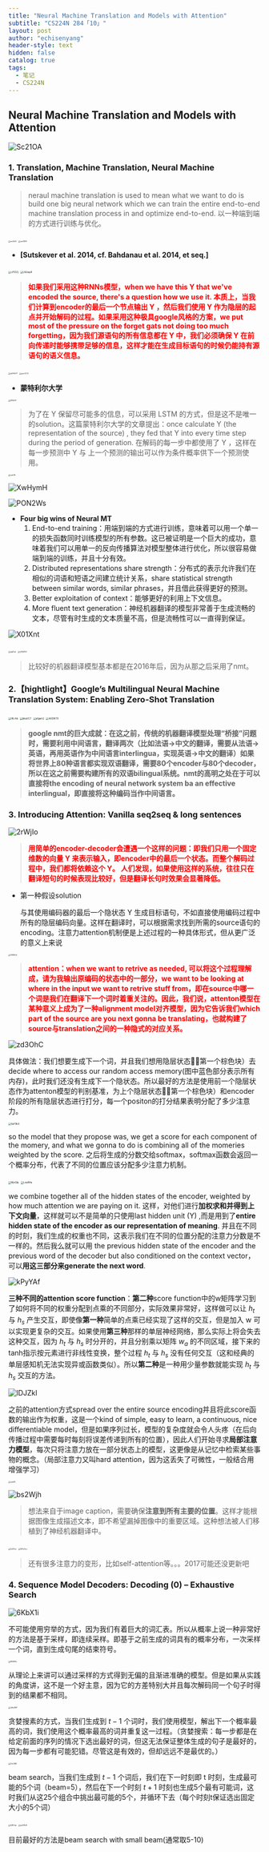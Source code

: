 ```yaml
---
title: "Neural Machine Translation and Models with Attention"
subtitle: "CS224N 284「10」"
layout: post
author: "echisenyang"
header-style: text
hidden: false
catalog: true
tags:
  - 笔记
  - CS224N
---
```




## Neural Machine Translation and Models with Attention

![Sc21OA](https://gitee.com/echisenyang/GiteeForUpicUse/raw/master/uPic/Sc21OA.png)

### 1. Translation, Machine Translation, Neural Machine Translation

> neraul machine translation is used to mean what we want to do is build one big neural network which we can train the entire end-to-end machine translation process in and optimize end-to-end. 以一种端到端的方式进行训练与优化。

<img src="https://gitee.com/echisenyang/GiteeForUpicUse/raw/master/uPic/usOkDI.png" alt="usOkDI" style="zoom:25%;" />

<img src="https://gitee.com/echisenyang/GiteeForUpicUse/raw/master/uPic/cw01E8.png" alt="cw01E8" style="zoom:25%;" />

- **[Sutskever et al. 2014, cf. Bahdanau et al. 2014, et seq.]**

<img src="https://gitee.com/echisenyang/GiteeForUpicUse/raw/master/uPic/cPSS1j.png" alt="cPSS1j" style="zoom:33%;" />

<img src="https://gitee.com/echisenyang/GiteeForUpicUse/raw/master/uPic/LN2wpR.png" alt="LN2wpR" style="zoom:33%;" />

> **<font color=red>如果我们采用这种RNNs模型，when we have this Y that we've encoded the source, there's a question how we use it. 本质上，当我们计算到encoder的最后一个节点输出 Y ，然后我们使用 Y 作为隐层的起点并开始解码的过程。如果采用这种极具google风格的方案，we put most of the pressure on the forget gats not doing too much forgetting，因为我们源语句的所有信息都在 Y 中，我们必须确保 Y 在前向传递时能够携带足够的信息，这样才能在生成目标语句的时候仍能持有源语句的语义信息。</font>**

<img src="https://gitee.com/echisenyang/GiteeForUpicUse/raw/master/uPic/qXAGHT.png" alt="qXAGHT" style="zoom:25%;" />

<img src="https://gitee.com/echisenyang/GiteeForUpicUse/raw/master/uPic/gocOCO.png" alt="gocOCO" style="zoom:25%;" />

- **蒙特利尔大学**

<img src="https://gitee.com/echisenyang/GiteeForUpicUse/raw/master/uPic/SFBZIY.png" alt="SFBZIY" style="zoom:25%;" />

> 为了在 Y 保留尽可能多的信息，可以采用 LSTM 的方式，但是这不是唯一的solution。这篇蒙特利尔大学的文章提出：once calculate  Y (the representation of the source) , they fed that Y into every time step during the period of generation. 在解码的每一步中都使用了 Y ，这样在每一步预测中 Y 与 上一个预测的输出可以作为条件概率供下一个预测使用。

<img src="https://gitee.com/echisenyang/GiteeForUpicUse/raw/master/uPic/vaLXlf.png" alt="vaLXlf" style="zoom:25%;" />

![XwHymH](https://gitee.com/echisenyang/GiteeForUpicUse/raw/master/uPic/XwHymH.png)

![PON2Ws](https://gitee.com/echisenyang/GiteeForUpicUse/raw/master/uPic/PON2Ws.png)

- **Four big wins of Neural MT**
  1. End-to-end training：用端到端的方式进行训练，意味着可以用一个单一的损失函数同时训练模型的所有参数。这已被证明是一个巨大的成功，意味着我们可以用单一的反向传播算法对模型整体进行优化，所以很容易做端到端的训练，并且十分有效。
  2. Distributed representations share strength：分布式的表示允许我们在相似的词语和短语之间建立统计关系，share statistical strength between similar words, similar phrases，并且借此获得更好的预测。
  3. Better exploitation of context：能够更好的利用上下文信息。
  4. More fluent text generation：神经机器翻译的模型非常善于生成流畅的文本，尽管有时生成的文本质量不高，但是流畅性可以一直得到保证。

![X01Xnt](https://gitee.com/echisenyang/GiteeForUpicUse/raw/master/uPic/X01Xnt.png)

<img src="https://gitee.com/echisenyang/GiteeForUpicUse/raw/master/uPic/ygZcyt.png" alt="ygZcyt" style="zoom:25%;" />

<img src="https://gitee.com/echisenyang/GiteeForUpicUse/raw/master/uPic/yWjXD4.png" alt="yWjXD4" style="zoom:25%;" />

> 比较好的机器翻译模型基本都是在2016年后，因为从那之后采用了nmt。

### 2.【hightlight】Google’s Multilingual Neural Machine Translation System: Enabling Zero-Shot Translation

<img src="https://gitee.com/echisenyang/GiteeForUpicUse/raw/master/uPic/lRLrhb.png" alt="lRLrhb" style="zoom: 33%;" />

<img src="https://gitee.com/echisenyang/GiteeForUpicUse/raw/master/uPic/bkqVC7.png" alt="bkqVC7" style="zoom:33%;" />

<img src="https://gitee.com/echisenyang/GiteeForUpicUse/raw/master/uPic/afgam2.png" alt="afgam2" style="zoom:33%;" />

<img src="https://gitee.com/echisenyang/GiteeForUpicUse/raw/master/uPic/AXDWT0.png" alt="AXDWT0" style="zoom:33%;" />

> **google nmt的巨大成就：在这之前，传统的机器翻译模型处理“桥接”问题时，需要利用中间语言，翻译两次（比如法语->中文的翻译，需要从法语->英语，再用英语作为中间语言interlingua，实现英语->中文的翻译）如果将世界上80种语言都实现双语翻译，需要80个encoder与80个decoder，所以在这之前需要构建所有的双语bilingual系统。nmt的高明之处在于可以直接将the encoding of neural network system ba an effective interlingual，即直接将这种编码当作中间语言。**

### 3. Introducing Attention: Vanilla seq2seq & long sentences

![2rWjIo](https://gitee.com/echisenyang/GiteeForUpicUse/raw/master/uPic/2rWjIo.png)

> **<font color=red>用简单的encoder-decoder会遭遇一个这样的问题：即我们只用一个固定维数的向量 Y 来表示输入，即encoder中的最后一个状态。而整个解码过程中，我们都将依赖这个 Y。 人们发现，如果使用这样的系统，往往只在翻译短句的时候表现比较好，但是翻译长句时效果会显著降低。</font>**

- 第一种假设solution

  与其使用编码器的最后一个隐状态 Y 生成目标语句，不如直接使用编码过程中所有的隐层编码向量。这样在翻译时，可以根据需求找到所需的source语句的encoding。注意力attention机制便是上述过程的一种具体形式，但从更广泛的意义上来说

<img src="https://gitee.com/echisenyang/GiteeForUpicUse/raw/master/uPic/VB58J4.png" alt="VB58J4" style="zoom: 25%;" />

> **<font color=red>attention：when we want to retrive as needed, 可以将这个过程理解成，请为我输出原编码的状态中的一部分，we want to be looking at where in the input we want to retrive stuff from，即在source中哪一个词是我们在翻译下一个词时着重关注的。因此，我们说，attenton模型在某种意义上成为了一种alignment model对齐模型，因为它告诉我们which part of the source are you next gonna be translating，也就构建了source与translation之间的一种隐式的对应关系。</font>**

![zd3OhC](https://gitee.com/echisenyang/GiteeForUpicUse/raw/master/uPic/zd3OhC.png)

具体做法：我们想要生成下一个词，并且我们想用隐层状态（🏾第一个棕色块）去 decide where to access our random access memory(图中蓝色部分表示所有内存)，此时我们还没有生成下一个隐状态。所以最好的方法是使用前一个隐层状态作为attenton模型的判别基准，为上个隐层状态（🏾第一个棕色块）和encoder阶段的所有隐层状态进行打分，每一个positon的打分结果表明分配了多少注意力。

<img src="https://gitee.com/echisenyang/GiteeForUpicUse/raw/master/uPic/6aY9kX.png" alt="6aY9kX" style="zoom: 33%;" />

so the model that they propose was, we get a score for each component of the momery, and what we gonna to do is combining all of the momeries weighted by the score. 之后将生成的分数交给softmax，softmax函数会返回一个概率分布，代表了不同的位置应该分配多少注意力机制。

<img src="https://gitee.com/echisenyang/GiteeForUpicUse/raw/master/uPic/MjvQlp.png" alt="MjvQlp" style="zoom:33%;" />

<img src="https://gitee.com/echisenyang/GiteeForUpicUse/raw/master/uPic/LzwR4a.png" alt="LzwR4a" style="zoom: 33%;" />

we combine together all of the hidden states of the encoder, weighted by how much attention we are paying on it. 这样，对他们进行**加权求和并得到上下文向量**，这样就可以不是简单的只使用last hidden unit (Y) ,而是用到了**entire hidden state of the encoder as our representation of meaning**. 并且在不同的时刻，我们生成的权重也不同，这表示我们在不同的位置分配的注意力分数是不一样的。然后我么就可以用 the previous hidden state of the encoder and the previous word of the decoder but also conditioned on the context vector，可以**用这三部分来generate the next word**. 

![kPyYAf](https://gitee.com/echisenyang/GiteeForUpicUse/raw/master/uPic/kPyYAf.png)

**三种不同的attention score function**：**第二种**score function中的w矩阵学习到了如何将不同的权重分配到点乘的不同部分，实际效果非常好，这样做可以让 $h_t$ 与 $h_s$ 产生交互，即使像**第一种**简单的点乘已经实现了这样的交互，但是加入 w 可以实现更复杂的交互。如果使用**第三种**那样的单层神经网络，那么实际上将会失去这种交互，因为 $h_t$ 与 $h_s$ 时分开的，并且分别乘以矩阵 $w_a$ 的不同区域，接下来的tanh指示按元素进行非线性变换，整个过程 $h_t$ 与 $h_s$ 没有任何交互（这和经典的单层感知机无法实现异或函数类似）。所以**第二种**是一种用少量参数就能实现 $h_t$ 与 $h_s$ 交互的方法。

![lDJZkl](https://gitee.com/echisenyang/GiteeForUpicUse/raw/master/uPic/lDJZkl.png)

之前的attention方式spread over the entire source encoding并且将此score函数的输出作为权重，这是一个kind of simple, easy to learn, a continuous, nice differentiable model，但是如果序列过长，模型的复杂度就会令人头疼（在后向传播过程中需要每时每刻将误差传递到所有的位置），因此人们开始寻求**局部注意力模型**，每次只将注意力放在一部分状态上的模型，这更像是从记忆中检索某些事物的概念。（局部注意力又叫hard attention，因为这丢失了可微性，一般结合用增强学习）

<img src="https://gitee.com/echisenyang/GiteeForUpicUse/raw/master/uPic/xas1Pj.png" alt="xas1Pj" style="zoom:25%;" />

![bs2Wjh](https://gitee.com/echisenyang/GiteeForUpicUse/raw/master/uPic/bs2Wjh.png)

> 想法来自于image caption，需要确保**注意到所有主要的位置**。这样才能根据图像生成描述文本，即不希望漏掉图像中的重要区域。这种想法被人们移植到了神经机器翻译中。

<img src="https://gitee.com/echisenyang/GiteeForUpicUse/raw/master/uPic/5cESvc.png" alt="5cESvc" style="zoom:25%;" />



<img src="https://gitee.com/echisenyang/GiteeForUpicUse/raw/master/uPic/NFuHvu.png" alt="NFuHvu" style="zoom:25%;" />

> 还有很多注意力的变形，比如self-attention等。。。2017可能还没更新吧

### 4. Sequence Model Decoders: Decoding (0) – Exhaustive Search

![6KbX1i](https://gitee.com/echisenyang/GiteeForUpicUse/raw/master/uPic/6KbX1i.png)

不可能使用穷举的方式，因为我们有着巨大的词汇表。所以从概率上说一种非常好的方法是基于采样，即连续采样。即基于之前生成的词具有的概率分布，一次采样一个词，直到生成句尾的结束符号。

<img src="https://gitee.com/echisenyang/GiteeForUpicUse/raw/master/uPic/fBSW4v.png" alt="fBSW4v" style="zoom:25%;" />

从理论上来讲可以通过采样的方式得到无偏的且渐进准确的模型。但是如果从实践的角度讲，这不是一个好主意，因为它的方差特别大并且每次解码同一个句子时得到的结果都不相同。

<img src="https://gitee.com/echisenyang/GiteeForUpicUse/raw/master/uPic/LBw3RP.png" alt="LBw3RP" style="zoom:25%;" />

贪婪搜素的方式，当我们生成到 $t-1$ 个词时，我们使用模型，解出下一个概率最高的词，我们使用这个概率最高的词并重复这一过程。（贪婪搜索：每一步都是在给定前面的序列的情况下选出最好的词，但这无法保证整体生成的句子是最好的，因为每一步都有可能犯错。尽管这是有效的，但却远远不是最优的。）

<img src="https://gitee.com/echisenyang/GiteeForUpicUse/raw/master/uPic/ZxU2B0.png" alt="ZxU2B0" style="zoom:25%;" />

beam search，当我们生成到 $t-1$ 个词后，我们在下一时刻即 t 时刻，生成最可能的5个词（beam=5），然后在下一个时刻 $t+1$ 时刻也生成5个最有可能词，这时我们从这25个组合中挑出最可能的5个，并循环下去（每个时刻t保证选出固定大小的5个词）

<img src="https://gitee.com/echisenyang/GiteeForUpicUse/raw/master/uPic/d3EVqr.png" alt="d3EVqr" style="zoom:25%;" />

<img src="https://gitee.com/echisenyang/GiteeForUpicUse/raw/master/uPic/qcX8nR.png" alt="qcX8nR" style="zoom:25%;" />

目前最好的方法是beam search with small beam(通常取5-10)



